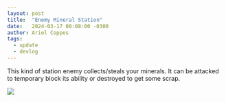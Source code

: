 ```yaml
---
layout: post
title:  "Enemy Mineral Station"
date:   2024-03-17 00:08:00 -0300
author: Ariel Coppes
tags:
  - update
  - devlog
---
```


This kind of station enemy collects/steals your minerals. It can be attacked to temporary block its ability or destroyed to get some scrap.

<div class="post-image">
<img src="/assets/shipminer-enemystation-01.gif" />
</div>